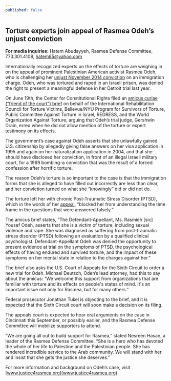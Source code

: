 ```yaml
---
published: false
---
```


## Torture experts join appeal of Rasmea Odeh’s unjust conviction

**For media inquiries:** Hatem Abudayyeh, Rasmea Defense Committee, 773.301.4108, [hatem85@yahoo.com](mailto:hatem85@yahoo.com) 

Internationally recognized experts on the effects of torture are weighing in on the appeal of prominent Palestinian American activist Rasmea Odeh, who is challenging her [unjust November 2014 conviction](http://justice4rasmea.org/news/2014/11/10/rasmea-found-guilty/) on an immigration charge. Odeh, who was tortured and raped in an Israeli prison, was denied the right to present a meaningful defense in her Detroit trial last year. 

On June 19th, the Center for Constitutional Rights filed an [amicus curiae (“friend of the court”) brief](http://justice4rasmea.org/assets/img/CCR-Amicus-2.pdf) on behalf of the International Rehabilitation Council for Torture Victims, Bellevue/NYU Program for Survivors of Torture, Public Committee Against Torture in Israel, REDRESS, and the World Organization Against Torture, arguing that Odeh’s trial judge, Gershwin Drain, erred when he did not allow mention of the torture or expert testimony on its effects.

The government’s case against Odeh asserts that she unlawfully gained U.S. citizenship by allegedly giving false answers on her visa application in 1995 and again on her naturalization application in 2004, and that she should have disclosed her conviction, in front of an illegal Israeli military court, for a 1969 bombing–a conviction that was the result of a forced confession after horrific torture. 

The reason Odeh’s torture is so important to the case is that the immigration forms that she is alleged to have filled out incorrectly are less than clear, and her conviction turned on what she “knowingly” did or did not do. 

The torture left her with chronic Post-Traumatic Stress Disorder (PTSD), which in the words of her [appeal](http://justice4rasmea.org/news/2015/06/09/rasmea-odeh-appeals-conviction-and-sentencing/), “blocked her from understanding the time frame in the questions that were answered falsely.”

The amicus brief states, “The Defendant-Appellant, Ms. Rasmieh [sic] Yousef Odeh, asserts that she is a victim of torture, including sexual violence and rape. She was diagnosed as suffering from post-traumatic stress disorder (PTSD) following an evaluation by a qualified clinical psychologist. Defendant-Appellant Odeh was denied the opportunity to present evidence at trial on the symptoms of PTSD, the psychological effects of having endured and survived torture, and the impact of these symptoms on her mental state in relation to the charges against her.” 

The brief also asks the U.S. Court of Appeals for the Sixth Circuit to order a new trial for Odeh.  Michael Deutsch, Odeh’s lead attorney, had this to say about the amicus: “We welcome this support from organizations that are familiar with torture and its effects on people's states of mind.  It's an important issue not only for Rasmea, but for many others.”

Federal prosecutor Jonathan Tukel is objecting to the brief, and it is expected that the Sixth Circuit court will soon make a decision on its filing. 

The appeals court is expected to hear oral arguments on the case in Cincinnati this September, or possibly earlier, and the Rasmea Defense Committee will mobilize supporters to attend.

“We are going all out to build support for Rasmea,” stated Nesreen Hasan, a leader of the Rasmea Defense Committee. “She is a hero who has devoted the whole of her life to Palestine and the Palestinian people. She has rendered incredible service to the Arab community. We will stand with her and insist that she gets the justice she deserves.”

For more information and background on Odeh’s case, visit [www.justice4rasmea.org](www.justice4rasmea.org) 
